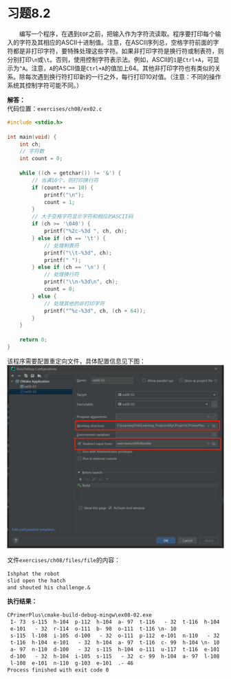 # 习题8.2

&emsp;&emsp;编写一个程序，在遇到`EOF`之前，把输入作为字符流读取。程序要打印每个输入的字符及其相应的ASCII十进制值。注意，在ASCII序列总，空格字符前面的字符都是非打印字符，要特殊处理这些字符。如果非打印字符是换行符或制表符，则分别打印`\n`或`\t`。否则，使用控制字符表示法。例如，ASCII的`1`是`Ctrl+A`，可显示为`^A`。注意，`A`的ASCII值是`Ctrl+A`的值加上64。其他非打印字符也有类似的关系。除每次遇到换行符打印新的一行之外，每行打印10对值。（注意：不同的操作系统其控制字符可能不同。）

**解答：**  
代码位置：`exercises/ch08/ex02.c`
```c
#include <stdio.h>

int main(void) {
    int ch;
    // 字符数
    int count = 0;

    while ((ch = getchar()) != '&') {
        // 当满10个，则打印换行符
        if (count++ == 10) {
            printf("\n");
            count = 1;
        }
        // 大于空格字符显示字符和相应的ASCII码
        if (ch >= '\040') {
            printf("%2c-%3d ", ch, ch);
        } else if (ch == '\t') {
            // 处理制表符
            printf("\\t-%3d", ch);
            printf(" ");
        } else if (ch == '\n') {
            // 处理换行符
            printf("\\n-%3d\n", ch);
            count = 0;
        } else {
            // 处理其他的非打印字符
            printf("^%c-%3d", ch, (ch + 64));
        }
    }

    return 0;
}
```

该程序需要配置重定向文件，具体配置信息见下图：
![配置重定向文件](images/ex02_redirect_input_config.png)


文件`exercises/ch08/files/file`的内容：

```
Ishphat the robot
slid open the hatch
and shouted his challenge.&
```

**执行结果：**
```
CPrimerPlus\cmake-build-debug-mingw\ex08-02.exe
 I- 73  s-115  h-104  p-112  h-104  a- 97  t-116   - 32  t-116  h-104 
 e-101   - 32  r-114  o-111  b- 98  o-111  t-116 \n- 10
 s-115  l-108  i-105  d-100   - 32  o-111  p-112  e-101  n-110   - 32 
 t-116  h-104  e-101   - 32  h-104  a- 97  t-116  c- 99  h-104 \n- 10
 a- 97  n-110  d-100   - 32  s-115  h-104  o-111  u-117  t-116  e-101 
 d-100   - 32  h-104  i-105  s-115   - 32  c- 99  h-104  a- 97  l-108 
 l-108  e-101  n-110  g-103  e-101  .- 46 
Process finished with exit code 0
```